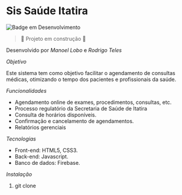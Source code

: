 # Sis Saúde Itatira

![Badge em Desenvolvimento](http://img.shields.io/static/v1?label=STATUS&message=EM%20DESENVOLVIMENTO&color=GREEN&style=for-the-badge)

> :construction: Projeto em construção :construction:

Desenvolvido por *Manoel Lobo* e *Rodrigo Teles*

*Objetivo*

Este sistema tem como objetivo facilitar o agendamento de consultas médicas, otimizando o tempo dos pacientes e profissionais da saúde.

*Funcionalidades*

- Agendamento online de exames, procedimentos, consultas, etc.
- Processo regulatório da Secretaria de Saúde de Itatira
- Consulta de horários disponíveis.
- Confirmação e cancelamento de agendamentos.
- Relatórios gerenciais

*Tecnologias*

- Front-end: HTML5, CSS3.
- Back-end: Javascript.
- Banco de dados: Firebase.

*Instalação*

1. git clone 
